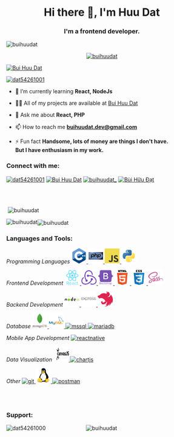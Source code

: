 <h1 align="center">Hi there 👋, I'm Huu Dat</h1>
<h3 align="center">I'm a frontend developer.</h3>

<p align="left"> <img src="https://komarev.com/ghpvc/?username=buihuudat&label=Profile%20views&color=0e75b6&style=flat" alt="buihuudat" /> </p>

<p align="center"> <a href="https://github.com/ryo-ma/github-profile-trophy"><img src="https://github-profile-trophy.vercel.app/?username=buihuudat" alt="buihuudat" /></a> </p>

<p align="left"> <a href="https://facebook.com/1150694301" target="_blank"><img src="https://img.shields.io/badge/Facebook-Connect-brightgreen?style=for-the-badge&labelColor=white&logo=facebook" alt="Bui Huu Dat" /></a> </p>

<p align="left"> <a href="https://instagram.com/buihuudat_" target="_blank"><img src="https://img.shields.io/badge/Instagram-E4405F?style=for-the-badge&logo=instagram&logoColor=white" alt="dat54261001" /></a> </p>

- 🌱 I’m currently learning **React, NodeJs**

- 👨‍💻 All of my projects are available at [Bui Huu Dat](https://buihuudat.vercel.app/)

- 💬 Ask me about **React, PHP**

- 📫 How to reach me **buihuudat.dev@gmail.com**

- ⚡ Fun fact **Handsome, lots of money are things I don't have. </br> But I have enthusiasm in my work.**

<h3 align="left">Connect with me:</h3>
<p align="left">
<a href="https://twitter.com/dat54261001" target="_blank"><img align="center" src="https://raw.githubusercontent.com/rahuldkjain/github-profile-readme-generator/master/src/images/icons/Social/twitter.svg" alt="dat54261001" height="30" width="40" /></a>
<a href="https://facebook.com/1150694301" target="_blank"><img align="center" src="https://raw.githubusercontent.com/rahuldkjain/github-profile-readme-generator/master/src/images/icons/Social/facebook.svg" alt="Bui Huu Dat" height="30" width="40" /></a>
<a href="https://instagram.com/buihuudat_" target="_blank"><img align="center" src="https://raw.githubusercontent.com/rahuldkjain/github-profile-readme-generator/master/src/images/icons/Social/instagram.svg" alt="buihuudat_" height="30" width="40" /></a>
<a href="https://www.youtube.com/channel/UCEt_3J34Gnx_HaWeMcCX9xw" target="_blank"><img align="center" src="https://raw.githubusercontent.com/rahuldkjain/github-profile-readme-generator/master/src/images/icons/Social/youtube.svg" alt="Bùi Hữu Đạt" height="30" width="40" /></a>
</p>

<br/>
<br/>


<p>&nbsp;<img align="center" src="https://github-readme-stats.vercel.app/api?username=buihuudat&show_icons=true&locale=en" alt="buihuudat" /></p>

<p><img align="left" src="https://github-readme-stats.vercel.app/api/top-langs?username=buihuudat&show_icons=true&theme=gruvbox&locale=en&layout=compact" alt="buihuudat" /></p>
<p><img align="center" src="https://github-readme-streak-stats.herokuapp.com/?user=buihuudat&" alt="buihuudat" /></p>


<h3 align="left">Languages and Tools:</h3>
<p align="left"> 

*Programming Languages*
<a href="https://www.w3schools.com/cpp/" target="_blank" rel="noreferrer"> <img src="https://raw.githubusercontent.com/devicons/devicon/master/icons/cplusplus/cplusplus-original.svg" alt="cplusplus" width="40" height="40"/> </a> 
<a href="https://www.php.net" target="_blank" rel="noreferrer"> <img src="https://raw.githubusercontent.com/devicons/devicon/master/icons/php/php-original.svg" alt="php" width="40" height="40"/> </a> 
<a href="https://developer.mozilla.org/en-US/docs/Web/JavaScript" target="_blank" rel="noreferrer"> <img src="https://raw.githubusercontent.com/devicons/devicon/master/icons/javascript/javascript-original.svg" alt="javascript" width="40" height="40"/> </a> 
<a href="https://www.python.org" target="_blank" rel="noreferrer"> <img src="https://raw.githubusercontent.com/devicons/devicon/master/icons/python/python-original.svg" alt="python" width="40" height="40"/> </a>

*Frontend Development*
<a href="https://reactjs.org/" target="_blank" rel="noreferrer"> <img src="https://raw.githubusercontent.com/devicons/devicon/master/icons/react/react-original-wordmark.svg" alt="react" width="40" height="40"/> </a> 
<a href="https://redux.js.org" target="_blank" rel="noreferrer"> <img src="https://raw.githubusercontent.com/devicons/devicon/master/icons/redux/redux-original.svg" alt="redux" width="40" height="40"/> </a> 
<a href="https://getbootstrap.com" target="_blank" rel="noreferrer"> <img src="https://raw.githubusercontent.com/devicons/devicon/master/icons/bootstrap/bootstrap-plain-wordmark.svg" alt="bootstrap" width="40" height="40"/> </a> 
<a href="https://www.w3.org/html/" target="_blank" rel="noreferrer"> <img src="https://raw.githubusercontent.com/devicons/devicon/master/icons/html5/html5-original-wordmark.svg" alt="html5" width="40" height="40"/> </a> 
<a href="https://www.w3schools.com/css/" target="_blank" rel="noreferrer"> <img src="https://raw.githubusercontent.com/devicons/devicon/master/icons/css3/css3-original-wordmark.svg" alt="css3" width="40" height="40"/> </a>
<a href="https://sass-lang.com" target="_blank" rel="noreferrer"> <img src="https://raw.githubusercontent.com/devicons/devicon/master/icons/sass/sass-original.svg" alt="sass" width="40" height="40"/> </a> </p>

*Backend Development*
<a href="https://nodejs.org" target="_blank" rel="noreferrer"> <img src="https://raw.githubusercontent.com/devicons/devicon/master/icons/nodejs/nodejs-original-wordmark.svg" alt="nodejs" width="40" height="40"/> </a> 
<a href="https://expressjs.com" target="_blank" rel="noreferrer"> <img src="https://raw.githubusercontent.com/devicons/devicon/master/icons/express/express-original-wordmark.svg" alt="express" width="40" height="40"/> </a>
<a href="https://nestjs.com/" target="_blank" rel="noreferrer"> <img src="https://raw.githubusercontent.com/devicons/devicon/master/icons/nestjs/nestjs-plain.svg" alt="nestjs" width="40" height="40"/> </a>

*Database*
<a href="https://www.mongodb.com/" target="_blank" rel="noreferrer"> <img src="https://raw.githubusercontent.com/devicons/devicon/master/icons/mongodb/mongodb-original-wordmark.svg" alt="mongodb" width="40" height="40"/> </a> 
<a href="https://www.mysql.com/" target="_blank" rel="noreferrer"> <img src="https://raw.githubusercontent.com/devicons/devicon/master/icons/mysql/mysql-original-wordmark.svg" alt="mysql" width="40" height="40"/> </a> 
<a href="https://www.microsoft.com/en-us/sql-server" target="_blank" rel="noreferrer"> <img src="https://www.svgrepo.com/show/303229/microsoft-sql-server-logo.svg" alt="mssql" width="40" height="40"/> </a>
<a href="https://mariadb.org/" target="_blank" rel="noreferrer"> <img src="https://www.vectorlogo.zone/logos/mariadb/mariadb-icon.svg" alt="mariadb" width="40" height="40"/> </a> 

*Mobile App Development*
<a href="https://reactnative.dev/" target="_blank" rel="noreferrer"> <img src="https://reactnative.dev/img/header_logo.svg" alt="reactnative" width="40" height="40"/> </a> 

*Data Visualization*
<a href="https://canvasjs.com" target="_blank" rel="noreferrer"> <img src="https://raw.githubusercontent.com/Hardik0307/Hardik0307/master/assets/canvasjs-charts.svg" alt="canvasjs" width="40" height="40"/> </a> 
<a href="https://www.chartjs.org" target="_blank" rel="noreferrer"> <img src="https://www.chartjs.org/media/logo-title.svg" alt="chartjs" width="40" height="40"/> </a> 
 
*Other*
<a href="https://git-scm.com/" target="_blank" rel="noreferrer"> <img src="https://www.vectorlogo.zone/logos/git-scm/git-scm-icon.svg" alt="git" width="40" height="40"/> </a> 
<a href="https://www.linux.org/" target="_blank" rel="noreferrer"> <img src="https://raw.githubusercontent.com/devicons/devicon/master/icons/linux/linux-original.svg" alt="linux" width="40" height="40"/> </a> 
<a href="https://postman.com" target="_blank" rel="noreferrer"> <img src="https://www.vectorlogo.zone/logos/getpostman/getpostman-icon.svg" alt="postman" width="40" height="40"/> </a> 
 
<br><br>


<h3 align="left">Support:</h3>
<p><a href="https://www.buymeacoffee.com/dat54261000"> <img align="left" src="https://cdn.buymeacoffee.com/buttons/v2/default-yellow.png" height="50" width="210" alt="dat54261000" /></a><a href="https://ko-fi.com/buihuudat"> <img align="left" src="https://cdn.ko-fi.com/cdn/kofi3.png?v=3" height="50" width="210" alt="buihuudat" /></a></p>